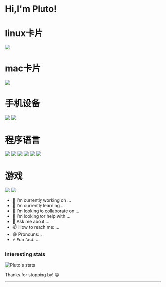 # Hi,I'm Pluto!
# linux卡片
[![](https://img.shields.io/badge/OS-Arch%20Linux-33aadd?style=flat-square&logo=arch-linux&logoColor=ffffff)](https://www.archlinux.org/)
# mac卡片
[![](https://img.shields.io/badge/macOS-Hackintosh-292e33?style=flat-square&logo=apple&logoColor=ffffff)](https://www.tonymacx86.com/)

# 手机设备
[![](https://img.shields.io/badge/Xiaomi-FF6900?style=flat-square&logo=xiaomi&logoColor=ffffff)](https://www.mi.com/)
[![](https://img.shields.io/badge/Lenovo-E2231A?style=flat-square&logo=lenovo&logoColor=ffffff)](https://www.lenovo.com/)

# 程序语言
[![](https://img.shields.io/badge/-Java-007396?style=flat-square&logo=java&logoColor=ffffff)](https://www.java.com/)
[![](https://img.shields.io/badge/-Python-3776AB?style=flat-square&logo=python&logoColor=ffffff)](https://www.python.org/)
[![](https://img.shields.io/badge/-PHP-777BB4?style=flat-square&logo=php&logoColor=ffffff)](https://www.php.net/)
[![](https://img.shields.io/badge/-JavaScript-F7DF1E?style=flat-square&logo=php&logoColor=ffffff)](https://www.javascript.com/)
[![](https://img.shields.io/badge/-Vue.js-4FC08D?style=flat-square&logo=vuedotjs&logoColor=ffffff)](https://vuejs.org/)
[![](https://img.shields.io/badge/-React-61DAFB?style=flat-square&logo=react&logoColor=ffffff)](https://reactjs.org/)

# 游戏
![](https://img.shields.io/badge/-Nintendo%20Switch-e60012?style=flat-square&logo=nintendo%20switch&logoColor=ffffff)
[![](https://img.shields.io/badge/Steam-171a21?style=flat-square&logo=steam&logoColor=#3776AB)](https://steamcommunity.com/id/antzuhl)

- 🔭 I’m currently working on …
- 🌱 I’m currently learning …
- 👯 I’m looking to collaborate on …
- 🤔 I’m looking for help with …
- 💬 Ask me about …
- 📫 How to reach me: …
- 😄 Pronouns: …
- ⚡ Fun fact: …

### Interesting stats

![Pluto's stats](https://github-readme-stats.vercel.app/api?username=aoaostar&show_icons=true&include_all_commits=true)

Thanks for stopping by! 😁

---
